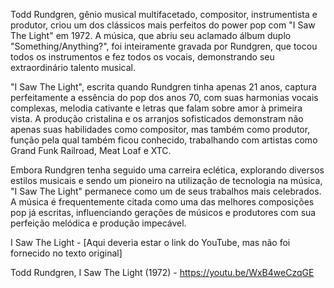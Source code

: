 Todd Rundgren, gênio musical multifacetado, compositor, instrumentista e produtor, criou um dos clássicos mais perfeitos do power pop com "I Saw The Light" em 1972. A música, que abriu seu aclamado álbum duplo "Something/Anything?", foi inteiramente gravada por Rundgren, que tocou todos os instrumentos e fez todos os vocais, demonstrando seu extraordinário talento musical.

"I Saw The Light", escrita quando Rundgren tinha apenas 21 anos, captura perfeitamente a essência do pop dos anos 70, com suas harmonias vocais complexas, melodia cativante e letras que falam sobre amor à primeira vista. A produção cristalina e os arranjos sofisticados demonstram não apenas suas habilidades como compositor, mas também como produtor, função pela qual também ficou conhecido, trabalhando com artistas como Grand Funk Railroad, Meat Loaf e XTC.

Embora Rundgren tenha seguido uma carreira eclética, explorando diversos estilos musicais e sendo um pioneiro na utilização de tecnologia na música, "I Saw The Light" permanece como um de seus trabalhos mais celebrados. A música é frequentemente citada como uma das melhores composições pop já escritas, influenciando gerações de músicos e produtores com sua perfeição melódica e produção impecável.

I Saw The Light - [Aqui deveria estar o link do YouTube, mas não foi fornecido no texto original]

Todd Rundgren, I Saw The Light (1972) - https://youtu.be/WxB4weCzqGE